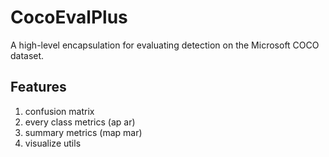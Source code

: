 # CocoEvalPlus
A high-level encapsulation for evaluating detection on the Microsoft COCO dataset.
## Features
1. confusion matrix
2. every class metrics (ap ar)
3. summary metrics (map mar)
4. visualize utils
